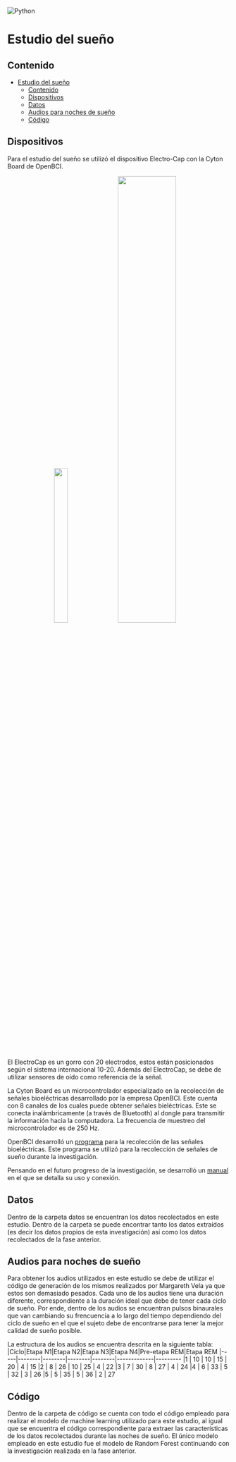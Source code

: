 ![Python](https://img.shields.io/badge/Python-3.8.3-blue)
# Estudio del sueño

## Contenido
- [Estudio del sueño](#estudio-del-sueño)
  - [Contenido](#contenido)
  - [Dispositivos](#dispositivos)
  - [Datos](#datos)
  - [Audios para noches de sueño](#audios-para-noches-de-sueño)
  - [Código](#código)

## Dispositivos
Para el estudio del sueño se utilizó el dispositivo Electro-Cap con la Cyton Board de OpenBCI.
<p align="center">
    <img src="./media/electrocap.png" width=25% height=30%>
    <img src="./media/cyton_board.jpeg" width=51%>
</p>

El ElectroCap es un gorro con 20 electrodos, estos están posicionados según el sistema internacional 10-20. Además del ElectroCap, se debe de utilizar sensores de oído como referencia de la señal.

La Cyton Board es un microcontrolador especializado en la recolección de señales bioeléctricas desarrollado por la empresa OpenBCI. Este cuenta con 8 canales de los cuales puede obtener señales bieléctricas. Este se conecta inalámbricamente (a través de Bluetooth) al dongle para transmitir la información hacia la computadora. La frecuencia de muestreo del microcontrolador es de 250 Hz.

OpenBCI desarrolló un [programa](https://openbci.com/downloads) para la recolección de las señales bioeléctricas. Este programa se utilizó para la recolección de señales de sueño durante la investigación.

Pensando en el futuro progreso de la investigación, se desarrolló un [manual](/Manuales/Manual%20de%20uso%20del%20Electro%20Cap%20con%20OpenBCI.pdf) en el que se detalla su uso y conexión.

## Datos
Dentro de la carpeta datos se encuentran los datos recolectados en este estudio. Dentro de la carpeta se puede encontrar tanto los datos extraídos (es decir los datos propios de esta investigación) así como los datos recolectados de la fase anterior.

## Audios para noches de sueño
Para obtener los audios utilizados en este estudio se debe de utilizar el código de generación de los mismos realizados por Margareth Vela ya que estos son demasiado pesados. Cada uno de los audios tiene una duración diferente, correspondiente a la duración ideal que debe de tener cada ciclo de sueño. Por ende, dentro de los audios se encuentran pulsos binaurales que van cambiando su frencuencia a lo largo del tiempo dependiendo del ciclo de sueño en el que el sujeto debe de encontrarse para tener la mejor calidad de sueño posible.

La estructura de los audios se encuentra descrita en la siguiente tabla:
|Ciclo|Etapa N1|Etapa N2|Etapa N3|Etapa N4|Pre-etapa REM|Etapa REM
|-----|--------|--------|--------|--------|-------------|---------
|1    | 10     | 10     | 15     | 20     | 4           | 15
|2    | 8      | 26     | 10     | 25     | 4           | 22
|3    | 7      | 30     | 8      | 27     | 4           | 24
|4    | 6      | 33     | 5      | 32     | 3           | 26
|5    | 5      | 35     | 5      | 36     | 2           | 27


## Código
Dentro de la carpeta de código se cuenta con todo el código empleado para realizar el modelo de machine learning utilizado para este estudio, al igual que se encuentra el código correspondiente para extraer las características de los datos recolectados durante las noches de sueño. El único modelo empleado en este estudio fue el modelo de Random Forest continuando con la investigación realizada en la fase anterior.